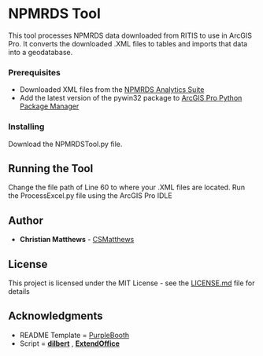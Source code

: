 # NPMRDS Tool

This tool processes NPMRDS data downloaded from RITIS to use in ArcGIS Pro. It converts the downloaded .XML files to tables and imports that data into a geodatabase.

### Prerequisites

* Downloaded XML files from the [NPMRDS Analytics Suite](https://npmrds.ritis.org/analytics/)
* Add the latest version of the pywin32 package to [ArcGIS Pro Python Package Manager](https://pro.arcgis.com/en/pro-app/arcpy/get-started/what-is-conda.htm)

### Installing

Download the NPMRDSTool.py file.

## Running the Tool

Change the file path of Line 60 to where your .XML files are located.
Run the ProcessExcel.py file using the ArcGIS Pro IDLE

## Author

* **Christian Matthews**  - [CSMatthews](https://github.com/csmatthews)

## License

This project is licensed under the MIT License - see the [LICENSE.md](LICENSE.md) file for details

## Acknowledgments

* README Template = [PurpleBooth](https://github.com/PurpleBooth)
* Script = [**dilbert**](https://stackoverflow.com/users/2507539/dilbert) , [**ExtendOffice**](https://www.extendoffice.com/)
